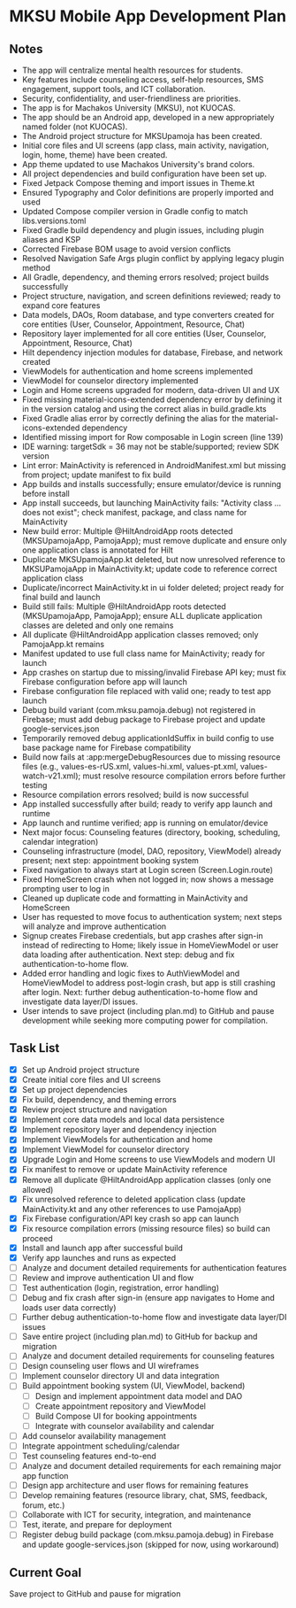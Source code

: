 # MKSU Mobile App Development Plan

## Notes
- The app will centralize mental health resources for students.
- Key features include counseling access, self-help resources, SMS engagement, support tools, and ICT collaboration.
- Security, confidentiality, and user-friendliness are priorities.
- The app is for Machakos University (MKSU), not KUOCAS.
- The app should be an Android app, developed in a new appropriately named folder (not KUOCAS).
- The Android project structure for MKSUpamoja has been created.
- Initial core files and UI screens (app class, main activity, navigation, login, home, theme) have been created.
- App theme updated to use Machakos University's brand colors.
- All project dependencies and build configuration have been set up.
- Fixed Jetpack Compose theming and import issues in Theme.kt
- Ensured Typography and Color definitions are properly imported and used
- Updated Compose compiler version in Gradle config to match libs.versions.toml
- Fixed Gradle build dependency and plugin issues, including plugin aliases and KSP
- Corrected Firebase BOM usage to avoid version conflicts
- Resolved Navigation Safe Args plugin conflict by applying legacy plugin method
- All Gradle, dependency, and theming errors resolved; project builds successfully
- Project structure, navigation, and screen definitions reviewed; ready to expand core features
- Data models, DAOs, Room database, and type converters created for core entities (User, Counselor, Appointment, Resource, Chat)
- Repository layer implemented for all core entities (User, Counselor, Appointment, Resource, Chat)
- Hilt dependency injection modules for database, Firebase, and network created
- ViewModels for authentication and home screens implemented
- ViewModel for counselor directory implemented
- Login and Home screens upgraded for modern, data-driven UI and UX
- Fixed missing material-icons-extended dependency error by defining it in the version catalog and using the correct alias in build.gradle.kts
- Fixed Gradle alias error by correctly defining the alias for the material-icons-extended dependency
- Identified missing import for Row composable in Login screen (line 139)
- IDE warning: targetSdk = 36 may not be stable/supported; review SDK version
- Lint error: MainActivity is referenced in AndroidManifest.xml but missing from project; update manifest to fix build
- App builds and installs successfully; ensure emulator/device is running before install
- App install succeeds, but launching MainActivity fails: "Activity class ... does not exist"; check manifest, package, and class name for MainActivity
- New build error: Multiple @HiltAndroidApp roots detected (MKSUpamojaApp, PamojaApp); must remove duplicate and ensure only one application class is annotated for Hilt
- Duplicate MKSUpamojaApp.kt deleted, but now unresolved reference to MKSUPamojaApp in MainActivity.kt; update code to reference correct application class
- Duplicate/incorrect MainActivity.kt in ui folder deleted; project ready for final build and launch
- Build still fails: Multiple @HiltAndroidApp roots detected (MKSUpamojaApp, PamojaApp); ensure ALL duplicate application classes are deleted and only one remains
- All duplicate @HiltAndroidApp application classes removed; only PamojaApp.kt remains
- Manifest updated to use full class name for MainActivity; ready for launch
- App crashes on startup due to missing/invalid Firebase API key; must fix Firebase configuration before app will launch
- Firebase configuration file replaced with valid one; ready to test app launch
- Debug build variant (com.mksu.pamoja.debug) not registered in Firebase; must add debug package to Firebase project and update google-services.json
- Temporarily removed debug applicationIdSuffix in build config to use base package name for Firebase compatibility
- Build now fails at :app:mergeDebugResources due to missing resource files (e.g., values-es-rUS.xml, values-hi.xml, values-pt.xml, values-watch-v21.xml); must resolve resource compilation errors before further testing
- Resource compilation errors resolved; build is now successful
- App installed successfully after build; ready to verify app launch and runtime
- App launch and runtime verified; app is running on emulator/device
- Next major focus: Counseling features (directory, booking, scheduling, calendar integration)
- Counseling infrastructure (model, DAO, repository, ViewModel) already present; next step: appointment booking system
- Fixed navigation to always start at Login screen (Screen.Login.route)
- Fixed HomeScreen crash when not logged in; now shows a message prompting user to log in
- Cleaned up duplicate code and formatting in MainActivity and HomeScreen
- User has requested to move focus to authentication system; next steps will analyze and improve authentication
- Signup creates Firebase credentials, but app crashes after sign-in instead of redirecting to Home; likely issue in HomeViewModel or user data loading after authentication. Next step: debug and fix authentication-to-home flow.
- Added error handling and logic fixes to AuthViewModel and HomeViewModel to address post-login crash, but app is still crashing after login. Next: further debug authentication-to-home flow and investigate data layer/DI issues.
- User intends to save project (including plan.md) to GitHub and pause development while seeking more computing power for compilation.

## Task List
- [x] Set up Android project structure
- [x] Create initial core files and UI screens
- [x] Set up project dependencies
- [x] Fix build, dependency, and theming errors
- [x] Review project structure and navigation
- [x] Implement core data models and local data persistence
- [x] Implement repository layer and dependency injection
- [x] Implement ViewModels for authentication and home
- [x] Implement ViewModel for counselor directory
- [x] Upgrade Login and Home screens to use ViewModels and modern UI
- [x] Fix manifest to remove or update MainActivity reference
- [x] Remove all duplicate @HiltAndroidApp application classes (only one allowed)
- [x] Fix unresolved reference to deleted application class (update MainActivity.kt and any other references to use PamojaApp)
- [x] Fix Firebase configuration/API key crash so app can launch
- [x] Fix resource compilation errors (missing resource files) so build can proceed
- [x] Install and launch app after successful build
- [x] Verify app launches and runs as expected
- [ ] Analyze and document detailed requirements for authentication features
- [ ] Review and improve authentication UI and flow
- [ ] Test authentication (login, registration, error handling)
- [ ] Debug and fix crash after sign-in (ensure app navigates to Home and loads user data correctly)
- [ ] Further debug authentication-to-home flow and investigate data layer/DI issues
- [ ] Save entire project (including plan.md) to GitHub for backup and migration
- [ ] Analyze and document detailed requirements for counseling features
- [ ] Design counseling user flows and UI wireframes
- [ ] Implement counselor directory UI and data integration
- [ ] Build appointment booking system (UI, ViewModel, backend)
  - [ ] Design and implement appointment data model and DAO
  - [ ] Create appointment repository and ViewModel
  - [ ] Build Compose UI for booking appointments
  - [ ] Integrate with counselor availability and calendar
- [ ] Add counselor availability management
- [ ] Integrate appointment scheduling/calendar
- [ ] Test counseling features end-to-end
- [ ] Analyze and document detailed requirements for each remaining major app function
- [ ] Design app architecture and user flows for remaining features
- [ ] Develop remaining features (resource library, chat, SMS, feedback, forum, etc.)
- [ ] Collaborate with ICT for security, integration, and maintenance
- [ ] Test, iterate, and prepare for deployment
- [ ] Register debug build package (com.mksu.pamoja.debug) in Firebase and update google-services.json (skipped for now, using workaround)

## Current Goal
Save project to GitHub and pause for migration